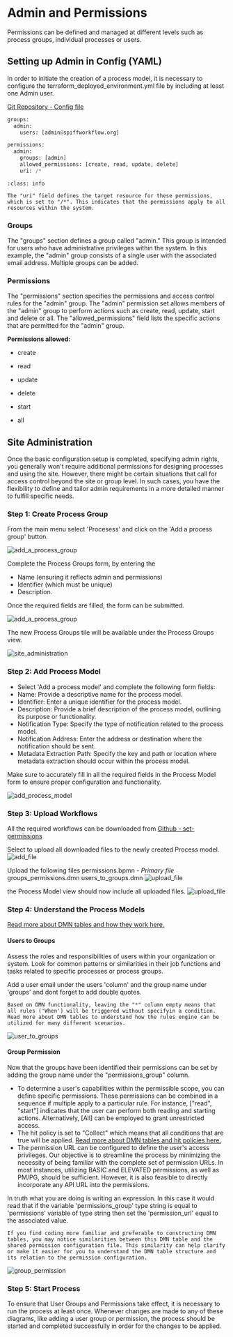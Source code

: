 # Admin and Permissions

Permissions can be defined and managed at different levels such as process groups, individual processes or users. 

## Setting up Admin in Config (YAML) 

In order to initiate the creation of a process model, it is necessary to configure the terraform_deployed_environment.yml file by including at least one Admin user.

[Git Repository - Config file](https://github.com/sartography/spiff-arena/tree/main/spiffworkflow-backend/src/spiffworkflow_backend/config/permissions)

```python
groups:
  admin:
    users: [admin@spiffworkflow.org]

permissions:
  admin:
    groups: [admin]
    allowed_permissions: [create, read, update, delete]
    uri: /*
```

```{admonition} uri!
:class: info

The "uri" field defines the target resource for these permissions, which is set to "/*". This indicates that the permissions apply to all resources within the system.
```

### Groups

The "groups" section defines a group called "admin." This group is intended for users who have administrative privileges within the system.
In this example, the "admin" group consists of a single user with the associated email address. Multiple groups can be added. 

### Permissions 

The "permissions" section specifies the permissions and access control rules for the "admin" group.
The "admin" permission set allows members of the "admin" group to perform actions such as create, read, update, start and delete or all.
The "allowed_permissions" field lists the specific actions that are permitted for the "admin" group.

**Permissions allowed:**

- create

- read
  
- update
  
- delete

- start

- all
  
## Site Administration

Once the basic configuration setup is completed, specifying admin rights, you generally won't require additional permissions for designing processes and using the site. However, there might be certain situations that call for access control beyond the site or group level. In such cases, you have the flexibility to define and tailor admin requirements in a more detailed manner to fulfill specific needs.

### Step 1: Create Process Group

From the main menu select 'Procesess' and click on the 'Add a process group' button.

![add_a_process_group](images/add_a_process_group.png) 

Complete the Process Groups form, by entering the 

- Name (ensuring it reflects admin and permissions)
- Identifier (which must be unique)
- Description. 

Once the required fields are filled, the form can be submitted. 

![add_a_process_group](images/process_groups_tile.png)

The new Process Groups tile will be available under the Process Groups view.

![site_administration](images/site_administration.png) 

### Step 2: Add Process Model

- Select 'Add a process model' and complete the following form fields:
- Name: Provide a descriptive name for the process model.
- Identifier: Enter a unique identifier for the process model.
- Description: Provide a brief description of the process model, outlining its purpose or functionality.
- Notification Type: Specify the type of notification related to the process model.
- Notification Address: Enter the address or destination where the notification should be sent.
- Metadata Extraction Path: Specify the key and path or location where metadata extraction should occur within the process model.

Make sure to accurately fill in all the required fields in the Process Model form to ensure proper configuration and functionality.

![add_process_model](images/add_process_model.png) 

### Step 3: Upload Workflows

All the required workflows can be downloaded from [Github - set-permissions](https://github.com/sartography/sample-process-models/tree/sample-models-1/site-administration/set-permissions)

Select to upload all downloaded files to the newly created Process model. 
![add_file](images/add_file.png) 

Upload the following files
permissions.bpmn - _Primary file_
groups_permissions.dmn
users_to_groups.dmn
![upload_file](images/upload_file.png) 

the Process Model view should now include all uploaded files. 
![upload_file](images/admin_workflows.png) 

### Step 4: Understand the Process Models

[Read more about DMN tables and how they work here.](../appendices/bpmn_references.md)

#### Users to Groups

Assess the roles and responsibilities of users within your organization or system. Look for common patterns or similarities in their job functions and tasks related to specific processes or process groups.

Add a user email under the users 'column' and the group name under 'groups' and dont forget to add double quotes. 

```{admonition} Note
Based on DMN functionality, leaving the "*" column empty means that all rules ('When') will be triggered without specifyin a condition. Read more about DMN tables to understand how the rules engine can be utilized for many different scenarios.
```

![user_to_groups](images/user_to_groups.png) 

#### Group Permission

Now that the groups have been identified their permissions can be set by adding the group name under the "permissions_group" column. 

- To determine a user's capabilities within the permissible scope, you can define specific permissions. These permissions can be combined in a sequence if multiple apply to a particular rule. For instance, ["read", "start"] indicates that the user can perform both reading and starting actions. Alternatively, [All] can be employed to grant unrestricted access.
- The hit policy is set to "Collect" which means that all conditions that are true will be applied. [Read more about DMN tables and hit policies here.](../appendices/bpmn_references.md)
- The permission URL can be configured to define the user's access privileges. Our objective is to streamline the process by minimizing the necessity of being familiar with the complete set of permission URLs. In most instances, utilizing BASIC and ELEVATED permissions, as well as PM/PG, should be sufficient. However, it is also feasible to directly incorporate any API URL into the permissions.
  
In truth what you are doing is writing an expression. In this case it would read that if the variable 'permissions_group' type string is equal to 'permissions' variable of type string then set the 'permission_url' equal to the associated value.

```{admonition} Note
If you find coding more familiar and preferable to constructing DMN tables, you may notice similarities between this DMN table and the shared permission configuration file. This similarity can help clarify or make it easier for you to understand the DMN table structure and its relation to the permission configuration. 
```

![group_permission](images/group_permission.png) 


### Step 5: Start Process

To ensure that User Groups and Permissions take effect, it is necessary to run the process at least once. Whenever changes are made to any of these diagrams, like adding a user group or permission, the process should be started and completed successfully in order for the changes to be applied.

